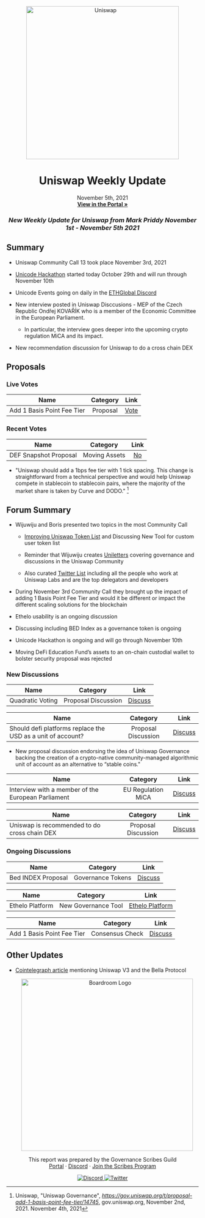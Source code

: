 <p align="center">
  <a href="http://app.boardroom.info/BanklessDAO">
    <img src="https://cryptotesters-images.s3.eu-central-1.amazonaws.com/banner_top_5db6e272ee.jpg" alt="Uniswap" width="400" />
  </a>
  <h1 align="center">Uniswap Weekly Update</h1>
  <p align="center">
    November 5th, 2021
  <br />
  <a href="http://app.boardroom.info/BanklessDAO"><strong>View in the Portal »</strong></a>
  <br />
  </p>
</p>

### <p align="center"> *New Weekly Update for Uniswap from Mark Priddy November 1st - November 5th 2021*





## Summary

- Uniswap Community Call 13 took place November 3rd, 2021

- [Unicode Hackathon](https://unicode.ethglobal.com/) started today October 29th and will run through November 10th

- Unicode Events going on daily in the [ETHGlobal Discord](https://discord.com/invite/ethglobal)

- New interview posted in Uniswap Disccusions - MEP of the Czech Republic Ondřej KOVAŘÍK who is a member of the Economic Committee in the European Parliament. 
  - In particular, the interview goes deeper into the upcoming crypto regulation MiCA and its impact.

- New recommendation discussion for Uniswap to do a cross chain DEX

## Proposals

	


	
### Live Votes

| Name          | Category      | Link   |
| ------------- |:-------------:| :-----:|
| Add 1 Basis Point Fee Tier | Proposal | [Vote](https://app.uniswap.org/#/vote/2/9)
	

### Recent Votes
	

| Name          | Category      | Link   |
| ------------- |:-------------:| :-----:|
| DEF Snapshot Proposal | Moving Assets | [No](https://gov.uniswap.org/t/moving-defs-assets-to-an-on-chain-custodial-wallet-to-bolster-security/14328)

	
- "Uniswap should add a 1bps fee tier with 1 tick spacing. This change is straightforward from a technical perspective and would help Uniswap compete in stablecoin to stablecoin pairs, where the majority of the market share is taken by Curve and DODO." [^1]
	
[^1]: Uniswap, "Uniswap Governance", *https://gov.uniswap.org/t/proposal-add-1-basis-point-fee-tier/14745*, gov.uniswap.org, November 2nd, 2021. November 4th, 2021

## Forum Summary

- Wijuwiju and Boris presented two topics in the most Community Call
	
  - [Improving Uniswap Token List](https://uniswap.org/blog/token-lists/) and Discussing New Tool for custom user token list
	
  - Reminder that Wijuwiju creates [Uniletters](https://uniletters.substack.com/) covering governance and discussions in the Uniswap Community
	
  - Also curated [Twitter List](https://twitter.com/i/lists/1455137581772034048) including all the people who work at Uniswap Labs and are the top delegators and developers

- During November 3rd Community Call they brought up the impact of adding 1 Basis Point Fee Tier and would it be different or impact the different scaling solutions for the blockchain

- Ethelo usability is an ongoing discussion

- Discussing including BED Index as a governance token is ongoing

- Unicode Hackathon is ongoing and will go through November 10th
	
- Moving DeFi Education Fund’s assets to an on-chain custodial wallet to bolster security proposal was rejected

### New Discussions


| Name          | Category      | Link   |
| ------------- |:-------------:| :-----:|
| Quadratic Voting | Proposal Discussion | [Discuss](https://gov.uniswap.org/t/quadratic-voting/2428/4)
	
	
| Name          | Category      | Link   |
| ------------- |:-------------:| :-----:|
| Should defi platforms replace the USD as a unit of account? | Proposal Discussion | [Discuss](https://gov.uniswap.org/t/proposal-discussion-should-defi-platforms-replace-the-usd-as-a-unit-of-account/14741)

- New proposal discussion endorsing the idea of Uniswap Governance backing the creation of a crypto-native community-managed algorithmic unit of account as an alternative to “stable coins."
	
| Name          | Category      | Link   |
| ------------- |:-------------:| :-----:|
| Interview with a member of the European Parliament | EU Regulation MiCA | [Discuss](https://gov.uniswap.org/t/eu-regulation-mica-interview-with-a-member-of-the-european-parliament/14675)	

	
| Name          | Category      | Link   |
| ------------- |:-------------:| :-----:|
| Uniswap is recommended to do cross chain DEX | Proposal Discussion | [Discuss](https://gov.uniswap.org/t/uniswap-is-recommended-to-do-cross-chain-dex/14682)	
	
	
### Ongoing Discussions


| Name          | Category      | Link   |
| ------------- |:-------------:| :-----:|
| Bed INDEX Proposal | Governance Tokens | [Discuss](https://gov.uniswap.org/t/bed-index-proposal/14562)   |
	
	
| Name          | Category      | Link   |
| ------------- |:-------------:| :-----:|
| Ethelo Platform | New Governance Tool | [Ethelo Platform](https://ethelo.com/)
	
	
| Name          | Category      | Link   |
| ------------- |:-------------:| :-----:|
| Add 1 Basis Point Fee Tier | Consensus Check | [Discuss](https://gov.uniswap.org/t/consensus-check-add-1-basis-point-fee-tier/14612)

## Other Updates

- [Cointelegraph article](https://cointelegraph.com/news/defi-strategists-and-investors-stand-to-gain-from-a-permissionless-quantitative-strategy-platform-built-on-uniswap-v3) mentioning Uniswap V3 and the Bella Protocol
  
  
  
  
  <p align="center">
  <a href="http://app.boardroom.info/">
    <img src="https://i.ibb.co/PFcchnQ/boardroom.png" alt="Boardroom Logo" width="450" />
  </a>
</p>

<p align="center">
	This report was prepared by the Governance Scribes Guild
  <br />
  <a href="http://boardroom.info/">Portal</a>
  ·
  <a href="https://discord.com/invite/tgrTFg9">Discord</a>
  ·
  <a href="https://boardroom.mirror.xyz/JHrN8nVy_J4C7Xzj37zoyPANg0ZnNszhWy9YOZHC0lM">Join the Scribes Program</a>
</p>

<p align="center">
  <a href="https://discord.gg/CEZ8WfuK8s">
    <img src="https://img.shields.io/badge/Discord-Join-7289da?style=for-the-badge&logo=discord&logoColor=white" alt="Discord" />
  </a>
  <a href="https://twitter.com/boardroom_info">
    <img src="https://img.shields.io/badge/Twitter-Follow-1da1f2?style=for-the-badge&logo=twitter&logoColor=white" alt="Twitter" />
  </a>
</p>

